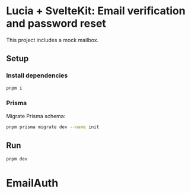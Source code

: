 # Lucia + SvelteKit: Email verification and password reset

This project includes a mock mailbox.

## Setup

### Install dependencies

```bash
pnpm i
```

### Prisma

Migrate Prisma schema:

```bash
pnpm prisma migrate dev --name init
```

## Run

```bash
pnpm dev
```
# EmailAuth
